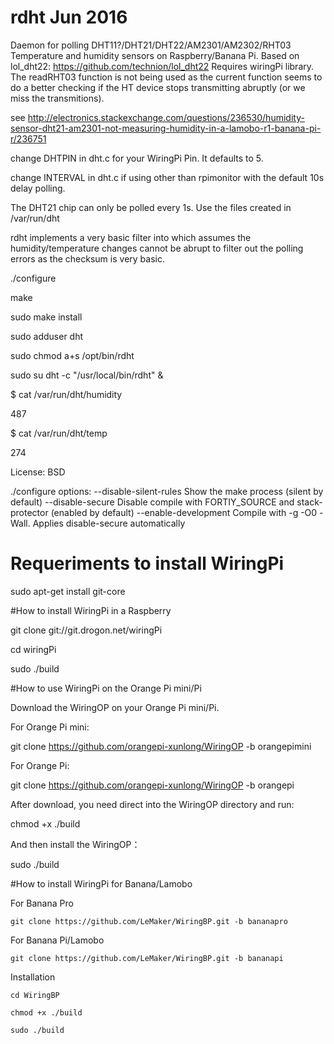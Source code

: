 # rdht   Jun 2016
Daemon for polling DHT11?/DHT21/DHT22/AM2301/AM2302/RHT03 Temperature and humidity sensors on Raspberry/Banana Pi.
Based on lol_dht22: https://github.com/technion/lol_dht22 
Requires wiringPi library. The readRHT03 function is not being used as the current function seems to do a better checking if the HT device stops transmitting abruptly (or we miss the transmitions).

see http://electronics.stackexchange.com/questions/236530/humidity-sensor-dht21-am2301-not-measuring-humidity-in-a-lamobo-r1-banana-pi-r/236751

change DHTPIN in dht.c for your WiringPi Pin. It defaults to 5.

change INTERVAL in dht.c if using other than rpimonitor with the default 10s delay polling.

The DHT21 chip can only be polled every 1s. Use the files created in /var/run/dht

rdht implements a very basic filter into which assumes the humidity/temperature changes cannot be abrupt to filter out the polling errors as the checksum is very basic.


./configure

make

sudo make install

sudo adduser dht

sudo chmod a+s /opt/bin/rdht

sudo su dht -c "/usr/local/bin/rdht" &

$ cat /var/run/dht/humidity 

487

$ cat /var/run/dht/temp

274

License: BSD

./configure options:
 --disable-silent-rules Show the make process (silent by default)
 --disable-secure Disable compile with FORTIY_SOURCE and stack-protector (enabled by default)
 --enable-development Compile with -g -O0 -Wall. Applies disable-secure automatically

# Requeriments to install WiringPi 

sudo apt-get install git-core

#How to install WiringPi in a Raspberry

git clone git://git.drogon.net/wiringPi

cd wiringPi

sudo ./build

#How to use WiringPi on the Orange Pi mini/Pi

Download the WiringOP on your Orange Pi mini/Pi. 

For Orange Pi mini:

git clone https://github.com/orangepi-xunlong/WiringOP -b orangepimini

For Orange Pi:

git clone https://github.com/orangepi-xunlong/WiringOP -b orangepi

After download, you need direct into the WiringOP directory and run:

chmod +x ./build

And then install the WiringOP：

sudo ./build

#How to install WiringPi for Banana/Lamobo 

For Banana Pro

    git clone https://github.com/LeMaker/WiringBP.git -b bananapro

For Banana Pi/Lamobo

    git clone https://github.com/LeMaker/WiringBP.git -b bananapi

Installation

    cd WiringBP

    chmod +x ./build

    sudo ./build


